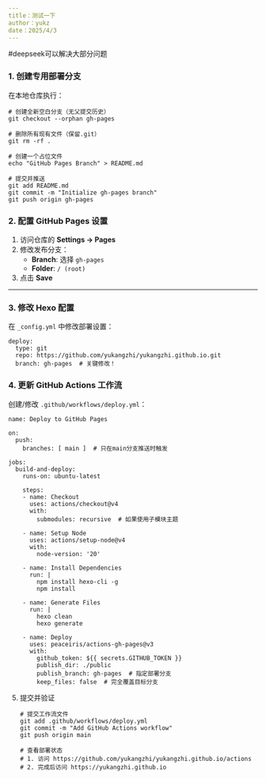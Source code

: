 ```yaml
---
title：测试一下
author：yukz
date：2025/4/3
---
```


#deepseek可以解决大部分问题

### **1. 创建专用部署分支**

在本地仓库执行：

```
# 创建全新空白分支（无父提交历史）
git checkout --orphan gh-pages

# 删除所有现有文件（保留.git）
git rm -rf .

# 创建一个占位文件
echo "GitHub Pages Branch" > README.md

# 提交并推送
git add README.md
git commit -m "Initialize gh-pages branch"
git push origin gh-pages
```

### **2. 配置 GitHub Pages 设置**

1. 访问仓库的 **Settings → Pages**
2. 修改发布分支：
   - **Branch**: 选择 `gh-pages`
   - **Folder**: `/ (root)`
3. 点击 **Save**

------

### **3. 修改 Hexo 配置**

在 `_config.yml` 中修改部署设置：

```
deploy:
  type: git
  repo: https://github.com/yukangzhi/yukangzhi.github.io.git
  branch: gh-pages  # 关键修改！
```

### **4. 更新 GitHub Actions 工作流**

创建/修改 `.github/workflows/deploy.yml`：

```
name: Deploy to GitHub Pages

on:
  push:
    branches: [ main ]  # 只在main分支推送时触发

jobs:
  build-and-deploy:
    runs-on: ubuntu-latest
    
    steps:
    - name: Checkout
      uses: actions/checkout@v4
      with:
        submodules: recursive  # 如果使用子模块主题

    - name: Setup Node
      uses: actions/setup-node@v4
      with:
        node-version: '20'

    - name: Install Dependencies
      run: |
        npm install hexo-cli -g
        npm install

    - name: Generate Files
      run: |
        hexo clean
        hexo generate

    - name: Deploy
      uses: peaceiris/actions-gh-pages@v3
      with:
        github_token: ${{ secrets.GITHUB_TOKEN }}
        publish_dir: ./public
        publish_branch: gh-pages  # 指定部署分支
        keep_files: false  # 完全覆盖目标分支
```

5. 提交并验证

   ```
   # 提交工作流文件
   git add .github/workflows/deploy.yml
   git commit -m "Add GitHub Actions workflow"
   git push origin main
   
   # 查看部署状态
   # 1. 访问 https://github.com/yukangzhi/yukangzhi.github.io/actions
   # 2. 完成后访问 https://yukangzhi.github.io
   ```